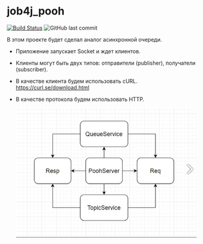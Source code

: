 # job4j_pooh

[![Build Status](https://app.travis-ci.com/SlartiBartFast-art/job4j_pooh.svg?branch=main)](https://app.travis-ci.com/SlartiBartFast-art/job4j_pooh)
![GitHub last commit](https://img.shields.io/github/last-commit/SlartiBartFast-art/job4j_pooh?logo=github)

В этом проекте будет сделал аналог асинхронной очереди.

- Приложение запускает Socket и ждет клиентов.

- Клиенты могут быть двух типов: отправители (publisher), получатели (subscriber).

- В качестве клиента будем использовать cURL. https://curl.se/download.html

- В качестве протокола будем использовать HTTP.
  

  ![Image of Arch](https://github.com/SlartiBartFast-art/job4j_pooh/blob/main/image/Architecture.jpg)
  
